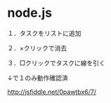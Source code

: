 node.js
=======

１．タスクをリストに追加

２．×クリックで消去

３．□クリックでタスクに線を引く


↓で１のみ動作確認済

http://jsfiddle.net/0pawtbx6/7/
